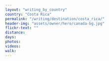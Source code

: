 ```yaml
---
layout: "writing_by_country"
country: "Costa Rica"
permalink: "/writing/destination/costa_rica/"
header-img: "assets/owner/hero/canada-bg.jpg"
flickr-text: ""
distance:
days:
photos:
videos:
walk:
---
```

